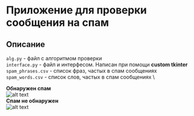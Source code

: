 # Приложение для проверки сообщения на спам #
## Описание ##
`alg.py` - файл с алгоритмом проверки \
`interface.py` - файл и интерфесом. Написан при помощи **custom tkinter** \
`spam_phrases.csv` - список фраз, частых в спам сообщениях \
`spam_words.csv` - список слов, частых в спам сообщениях \

**Обнаружен спам** \
![alt text](https://github.com/user-attachments/assets/0d073651-d46a-4c3a-a516-e2173fad123e) \
**Спам не обнаружен** \
![alt text](https://github.com/user-attachments/assets/49c5f80f-e451-49dd-a44f-c63aaa054e8b)





